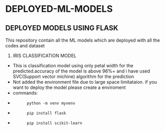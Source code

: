 # DEPLOYED-ML-MODELS
## DEPLOYED MODELS USING FLASK
This repository contain all the ML models which are deployed with all the codes and dataset 
1. IRIS CLASSIFICATION MODEL
* This is classification model using only petal width for the predicted.accuracy of the model is above 96%+ and i have used SVC(Support vector michine) algorithm for the prediction
* Not added the environment file due to large space limitataion. if you want to deploy  the model please create a enviroment
* commands:
*           python -m venv myvenv
*           pip install flask
*           pip install scikit-learn
